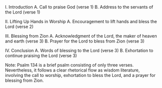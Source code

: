 I. Introduction
   A. Call to praise God (verse 1)
   B. Address to the servants of the Lord (verse 1)

II. Lifting Up Hands in Worship
   A. Encouragement to lift hands and bless the Lord (verse 2)

III. Blessing from Zion
   A. Acknowledgment of the Lord, the maker of heaven and earth (verse 3)
   B. Prayer for the Lord to bless from Zion (verse 3)

IV. Conclusion
   A. Words of blessing to the Lord (verse 3)
   B. Exhortation to continue praising the Lord (verse 3)

Note: Psalm 134 is a brief psalm consisting of only three verses. Nevertheless, it follows a clear rhetorical flow as wisdom literature, involving the call to worship, exhortation to bless the Lord, and a prayer for blessing from Zion.